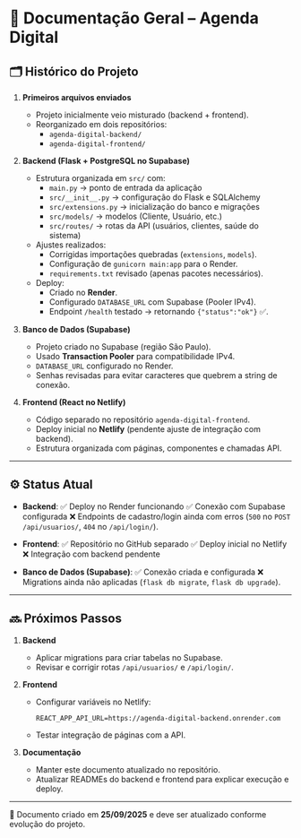 # 📖 Documentação Geral – Agenda Digital

## 🗂 Histórico do Projeto

1. **Primeiros arquivos enviados**
   - Projeto inicialmente veio misturado (backend + frontend).
   - Reorganizado em dois repositórios:
     - `agenda-digital-backend/`
     - `agenda-digital-frontend/`

2. **Backend (Flask + PostgreSQL no Supabase)**
   - Estrutura organizada em `src/` com:
     - `main.py` → ponto de entrada da aplicação
     - `src/__init__.py` → configuração do Flask e SQLAlchemy
     - `src/extensions.py` → inicialização do banco e migrações
     - `src/models/` → modelos (Cliente, Usuário, etc.)
     - `src/routes/` → rotas da API (usuários, clientes, saúde do sistema)
   - Ajustes realizados:
     - Corrigidas importações quebradas (`extensions`, `models`).
     - Configuração de `gunicorn main:app` para o Render.
     - `requirements.txt` revisado (apenas pacotes necessários).
   - Deploy:
     - Criado no **Render**.
     - Configurado `DATABASE_URL` com Supabase (Pooler IPv4).
     - Endpoint `/health` testado → retornando `{"status":"ok"}` ✅.

3. **Banco de Dados (Supabase)**
   - Projeto criado no Supabase (região São Paulo).
   - Usado **Transaction Pooler** para compatibilidade IPv4.
   - `DATABASE_URL` configurado no Render.
   - Senhas revisadas para evitar caracteres que quebrem a string de conexão.

4. **Frontend (React no Netlify)**
   - Código separado no repositório `agenda-digital-frontend`.
   - Deploy inicial no **Netlify** (pendente ajuste de integração com backend).
   - Estrutura organizada com páginas, componentes e chamadas API.

---

## ⚙️ Status Atual

- **Backend**:
  ✅ Deploy no Render funcionando
  ✅ Conexão com Supabase configurada
  ❌ Endpoints de cadastro/login ainda com erros (`500` no `POST /api/usuarios/`, `404` no `/api/login/`).

- **Frontend**:
  ✅ Repositório no GitHub separado
  ✅ Deploy inicial no Netlify
  ❌ Integração com backend pendente

- **Banco de Dados (Supabase)**:
  ✅ Conexão criada e configurada
  ❌ Migrations ainda não aplicadas (`flask db migrate`, `flask db upgrade`).

---

## 🔜 Próximos Passos

1. **Backend**
   - Aplicar migrations para criar tabelas no Supabase.
   - Revisar e corrigir rotas `/api/usuarios/` e `/api/login/`.

2. **Frontend**
   - Configurar variáveis no Netlify:
     ```env
     REACT_APP_API_URL=https://agenda-digital-backend.onrender.com
     ```
   - Testar integração de páginas com a API.

3. **Documentação**
   - Manter este documento atualizado no repositório.
   - Atualizar READMEs do backend e frontend para explicar execução e deploy.

---

📌 Documento criado em **25/09/2025** e deve ser atualizado conforme evolução do projeto.
